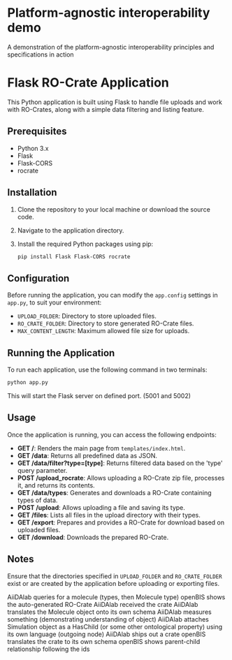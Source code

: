 # Platform-agnostic interoperability demo

A demonstration of the platform-agnostic interoperability principles and specifications in action

# Flask RO-Crate Application

This Python application is built using Flask to handle file uploads and work with RO-Crates, along with a simple data filtering and listing feature.

## Prerequisites

- Python 3.x
- Flask
- Flask-CORS
- rocrate

## Installation

1. Clone the repository to your local machine or download the source code.

2. Navigate to the application directory.

3. Install the required Python packages using pip:
   ```bash
   pip install Flask Flask-CORS rocrate
   ```

## Configuration

Before running the application, you can modify the `app.config` settings in `app.py`, to suit your environment:
- `UPLOAD_FOLDER`: Directory to store uploaded files.
- `RO_CRATE_FOLDER`: Directory to store generated RO-Crate files.
- `MAX_CONTENT_LENGTH`: Maximum allowed file size for uploads.

## Running the Application

To run each application, use the following command in two terminals:
```bash
python app.py
```
This will start the Flask server on defined port. (5001 and 5002)

## Usage

Once the application is running, you can access the following endpoints:

- **GET /**: Renders the main page from `templates/index.html`.
- **GET /data**: Returns all predefined data as JSON.
- **GET /data/filter?type=[type]**: Returns filtered data based on the 'type' query parameter.
- **POST /upload_rocrate**: Allows uploading a RO-Crate zip file, processes it, and returns its contents.
- **GET /data/types**: Generates and downloads a RO-Crate containing types of data.
- **POST /upload**: Allows uploading a file and saving its type.
- **GET /files**: Lists all files in the upload directory with their types.
- **GET /export**: Prepares and provides a RO-Crate for download based on uploaded files.
- **GET /download**: Downloads the prepared RO-Crate.


## Notes

Ensure that the directories specified in `UPLOAD_FOLDER` and `RO_CRATE_FOLDER` exist or are created by the application before uploading or exporting files.


AiiDAlab queries for a molecule (types, then Molecule type)
openBIS shows the auto-generated RO-Crate
AiiDAlab received the crate
AiiDAlab translates the Molecule object onto its own schema
AiiDAlab measures something (demonstrating understanding of object)
AiiDAlab attaches Simulation object as a HasChild (or some other ontological property) using its own language (outgoing node)
AiiDAlab ships out a crate
openBIS translates the crate to its own schema
openBIS shows parent-child relationship following the ids